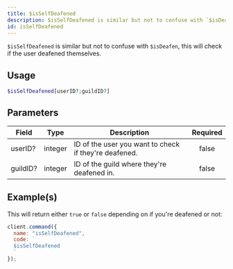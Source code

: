 ```yaml
---
title: $isSelfDeafened
description: $isSelfDeafened is similar but not to confuse with `$isDeafen`, this will check if the user deafened themselves.
id: isSelfDeafened
---
```


`$isSelfDeafened` is similar but not to confuse with `$isDeafen`, this will check if the user deafened themselves.

## Usage

```php
$isSelfDeafened[userID?;guildID?]
```

## Parameters

| Field    | Type    | Description                                           | Required |
| -------- | ------- | ----------------------------------------------------- | :------: |
| userID?  | integer | ID of the user you want to check if they're deafened. |  false   |
| guildID? | integer | ID of the guild where they're deafened in.            |  false   |

## Example(s)

This will return either `true` or `false` depending on if you're deafened or not:

```javascript
client.command({
  name: "isSelfDeafened",
  code: `
  $isSelfDeafened
  `
});
```
